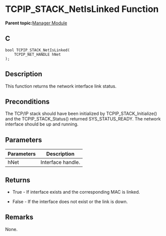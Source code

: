 # TCPIP\_STACK\_NetIsLinked Function

**Parent topic:**[Manager Module](GUID-B37C4F4C-DC2D-48D9-9909-AACBA987B57A.md)

## C

```
bool TCPIP_STACK_NetIsLinked(
    TCPIP_NET_HANDLE hNet
);
```

## Description

This function returns the network interface link status.

## Preconditions

The TCP/IP stack should have been initialized by TCPIP\_STACK\_Initialize\(\) and the TCPIP\_STACK\_Status\(\) returned SYS\_STATUS\_READY. The network interface should be up and running.

## Parameters

|Parameters|Description|
|----------|-----------|
|hNet|Interface handle.|

## Returns

-   True - If interface exists and the corresponding MAC is linked.

-   False - If the interface does not exist or the link is down.


## Remarks

None.

